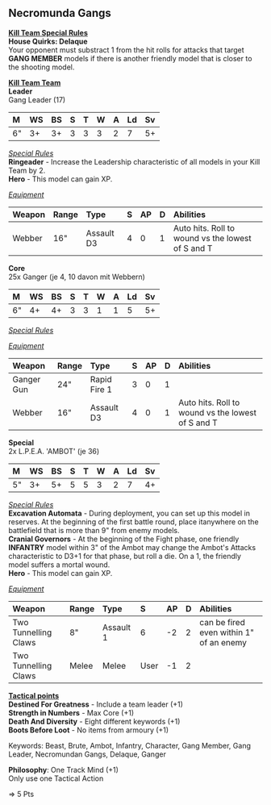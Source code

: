 ## Necromunda Gangs  
<ins>**Kill Team Special Rules**</ins>  
**House Quirks: Delaque**  
Your opponent must substract 1 from the hit rolls for attacks that target **GANG MEMBER** models if there is another friendly model that is closer to the shooting model.

<ins>**Kill Team Team**</ins>  
**Leader**  
Gang Leader (17)  

|M|WS|BS|S|T|W|A|Ld|Sv|
|:---|:---|:---|:---|:---|:---|:---|:---|:---|
|6"|3+|3+|3|3|3|2|7|5+|

<ins>*Special Rules*</ins>  
**Ringeader** - Increase the Leadership characteristic of all models in your Kill Team by 2.  
**Hero** - This model can gain XP.  

<ins>*Equipment*</ins>  

|Weapon|Range|Type|S|AP|D|Abilities|
|:---|:---|:---|:---|:---|:---|:---|
|Webber|16"|Assault D3|4|0|1|Auto hits. Roll to wound vs the lowest of S and T|

**Core**  
25x Ganger (je 4, 10 davon mit Webbern)  

|M|WS|BS|S|T|W|A|Ld|Sv|
|:---|:---|:---|:---|:---|:---|:---|:---|:---|
|6"|4+|4+|3|3|1|1|5|5+|

<ins>*Special Rules*</ins>  

<ins>*Equipment*</ins>  

|Weapon|Range|Type|S|AP|D|Abilities|
|:---|:---|:---|:---|:---|:---|:---|
|Ganger Gun|24"|Rapid Fire 1|3|0|1||
|Webber|16"|Assault D3|4|0|1|Auto hits. Roll to wound vs the lowest of S and T|

**Special**  
2x L.P.E.A. 'AMBOT' (je 36)  

|M|WS|BS|S|T|W|A|Ld|Sv|
|:---|:---|:---|:---|:---|:---|:---|:---|:---|
|5"|3+|5+|5|5|3|2|7|4+|

<ins>*Special Rules*</ins>  
**Excavation Automata** - During deployment, you can set up this model in reserves. At the beginning of the first battle round, place itanywhere on the battlefield that is more than 9" from enemy models.  
**Cranial Governors** - At the beginning of the Fight phase, one friendly **INFANTRY** model within 3" of the Ambot may change the Ambot's Attacks characteristic to D3+1 for that phase, but roll a die. On a 1, the friendly model suffers a mortal wound.  
**Hero** - This model can gain XP.  

<ins>*Equipment*</ins>  

|Weapon|Range|Type|S|AP|D|Abilities|
|:---|:---|:---|:---|:---|:---|:---|
|Two Tunnelling Claws|8"|Assault 1|6|-2|2|can be fired even within 1" of an enemy|
|Two Tunnelling Claws|Melee|Melee|User|-1|2||


<ins>**Tactical points**</ins>  
**Destined For Greatness** - Include a team leader (+1)  
**Strength in Numbers** - Max Core (+1)  
**Death And Diversity** - Eight different keywords (+1)  
**Boots Before Loot** - No items from armoury (+1)  

Keywords: Beast, Brute, Ambot, Infantry, Character, Gang Member, Gang Leader, Necromundan Gangs, Delaque, Ganger  

**Philosophy**: One Track Mind (+1)  
Only use one Tactical Action  

=> 5 Pts
